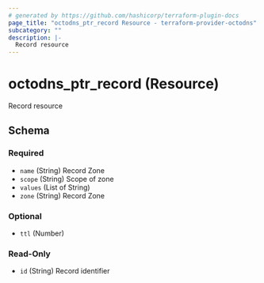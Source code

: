 ```yaml
---
# generated by https://github.com/hashicorp/terraform-plugin-docs
page_title: "octodns_ptr_record Resource - terraform-provider-octodns"
subcategory: ""
description: |-
  Record resource
---
```


# octodns_ptr_record (Resource)

Record resource



<!-- schema generated by tfplugindocs -->
## Schema

### Required

- `name` (String) Record Zone
- `scope` (String) Scope of zone
- `values` (List of String)
- `zone` (String) Record Zone

### Optional

- `ttl` (Number)

### Read-Only

- `id` (String) Record identifier
